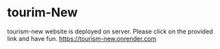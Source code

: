 # tourim-New
tourism-new website is deployed on server. Please click on the provided link and have fun.
https://tourism-new.onrender.com
